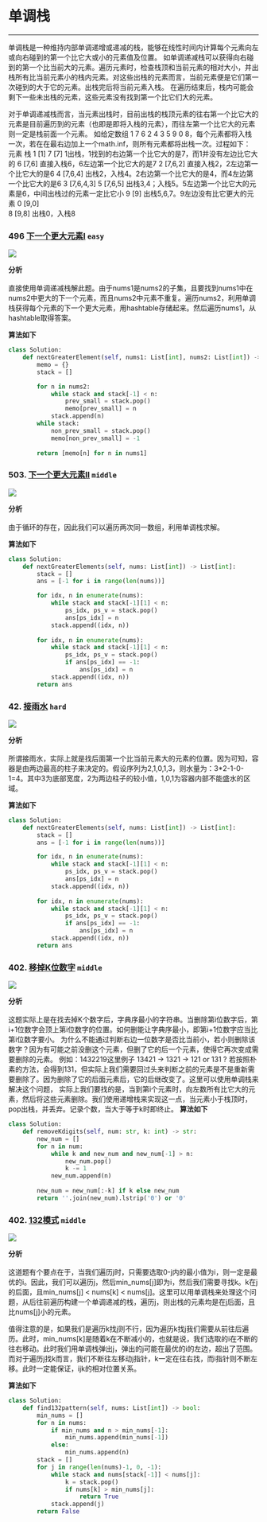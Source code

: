 # 单调栈
---
单调栈是一种维持内部单调递增或递减的栈，能够在线性时间内计算每个元素向左或向右碰到的第一个比它大或小的元素值及位置。
如单调递减栈可以获得向右碰到的第一个比当前大的元素。遍历元素时，检查栈顶和当前元素的相对大小，并出栈所有比当前元素小的栈内元素。对这些出栈的元素而言，当前元素便是它们第一次碰到的大于它的元素。出栈完后将当前元素入栈。 在遍历结束后，栈内可能会剩下一些未出栈的元素，这些元素没有找到第一个比它们大的元素。

对于单调递减栈而言，当元素出栈时，目前出栈的栈顶元素的往右第一个比它大的元素是目前遍历到的元素（也即是即将入栈的元素），而往左第一个比它大的元素则一定是栈前面一个元素。
如给定数组 1 7 6 2 4 3 5 9 0 8，每个元素都将入栈一次，若在在最右边加上一个math.inf，则所有元素都将出栈一次。过程如下：
元素    栈
1       [1]
7       [7] 1出栈，1找到的右边第一个比它大的是7，而1并没有左边比它大的
6       [7,6] 直接入栈6，6左边第一个比它大的是7
2       [7,6,2] 直接入栈2，2左边第一个比它大的是6
4       [7,6,4] 出栈2，入栈4。2右边第一个比它大的是4，而4左边第一个比它大的是6
3       [7,6,4,3]
5       [7,6,5] 出栈3,4；入栈5。5左边第一个比它大的元素是6，中间出栈过的元素一定比它小
9       [9] 出栈5,6,7。9左边没有比它更大的元素
0       [9,0]   
8       [9,8] 出栈0，入栈8



### 496 [下一个更大元素I](https://leetcode-cn.com/problems/next-greater-element-i/) ```easy```
<img src="img/17.14.png" width="">

**分析**<br/><br/>
直接使用单调递减栈解此题。由于nums1是nums2的子集，且要找到nums1中在nums2中更大的下一个元素，而且nums2中元素不重复。遍历nums2，利用单调栈获得每个元素的下一个更大元素，用hashtable存储起来。然后遍历nums1，从hashtable取得答案。

**算法如下**<br/>
```python
class Solution:
    def nextGreaterElement(self, nums1: List[int], nums2: List[int]) -> List[int]:
        memo = {}
        stack = []

        for n in nums2:
            while stack and stack[-1] < n:
                prev_small = stack.pop()
                memo[prev_small] = n
            stack.append(n)
        while stack:
            non_prev_small = stack.pop()
            memo[non_prev_small] = -1
        
        return [memo[n] for n in nums1]
```

### 503. [下一个更大元素II](https://leetcode-cn.com/problems/next-greater-element-ii/) ```middle```
<img src="img/503.png" width="">

**分析**<br/><br/>
由于循环的存在，因此我们可以遍历两次同一数组，利用单调栈求解。

**算法如下**<br/>
```python
class Solution:
    def nextGreaterElements(self, nums: List[int]) -> List[int]:
        stack = []
        ans = [-1 for i in range(len(nums))]

        for idx, n in enumerate(nums):
            while stack and stack[-1][1] < n:
                ps_idx, ps_v = stack.pop()
                ans[ps_idx] = n 
            stack.append((idx, n))
        
        for idx, n in enumerate(nums):
            while stack and stack[-1][1] < n:
                ps_idx, ps_v = stack.pop()
                if ans[ps_idx] == -1:
                    ans[ps_idx] = n 
            stack.append((idx, n))
        return ans
```


### 42. [接雨水](https://leetcode-cn.com/problems/trapping-rain-water/) ```hard```
<img src="img/42.png" width="">

**分析**<br/><br/>
所谓接雨水，实际上就是找后面第一个比当前元素大的元素的位置。因为可知，容器是由两边最高的柱子来决定的。假设序列为2,1,0,1,3，则水量为：3*2-1-0-1=4。其中3为底部宽度，2为两边柱子的较小值，1,0,1为容器内部不能盛水的区域。

**算法如下**<br/>
```python
class Solution:
    def nextGreaterElements(self, nums: List[int]) -> List[int]:
        stack = []
        ans = [-1 for i in range(len(nums))]

        for idx, n in enumerate(nums):
            while stack and stack[-1][1] < n:
                ps_idx, ps_v = stack.pop()
                ans[ps_idx] = n 
            stack.append((idx, n))
        
        for idx, n in enumerate(nums):
            while stack and stack[-1][1] < n:
                ps_idx, ps_v = stack.pop()
                if ans[ps_idx] == -1:
                    ans[ps_idx] = n 
            stack.append((idx, n))
        return ans
```

### 402. [移掉K位数字](https://leetcode-cn.com/problems/remove-k-digits/) ```middle```
<img src="img/402.png" width="">

**分析**<br/><br/>
这题实际上是在找去掉K个数字后，字典序最小的字符串。当删除第i位数字后，第i+1位数字会顶上第i位数字的位置。如何删能让字典序最小，即第i+1位数字应当比第i位数字要小。
为什么不能通过判断右边一位数字是否比当前小，若小则删除该数字？因为有可能之前没删这个元素，但删了它的后一个元素，使得它再次变成需要删除的元素。
例如：1432219这里例子
13421 -> 1321 -> 121 or 131 ?
若按照朴素的方法，会得到131，但实际上我们需要回过头来判断之前的元素是不是重新需要删除了。因为删除了它的后面元素后，它的后继改变了。这里可以使用单调栈来解决这个问题，
实际上我们要找的是，当到第i个元素时，向左数所有比它大的元素，然后将这些元素删除。我们使用递增栈来实现这一点，当元素小于栈顶时，pop出栈，并丢弃。记录个数，当大于等于k时即终止。
**算法如下**<br/>
```python
class Solution:
    def removeKdigits(self, num: str, k: int) -> str:
        new_num = []
        for n in num:
            while k and new_num and new_num[-1] > n:
                new_num.pop()
                k -= 1
            new_num.append(n)
        
        new_num = new_num[:-k] if k else new_num 
        return ''.join(new_num).lstrip('0') or '0'
```



### 402. [132模式](https://leetcode-cn.com/problems/remove-k-digits/) ```middle```
<img src="img/456.png" width="">

**分析**<br/><br/>
这道题有个要点在于，当我们遍历j时，只需要选取0-j内的最小值为i，则一定是最优的i。因此，我们可以遍历j，然后min_nums[j]即为i，然后我们需要寻找k。k在j的后面，且min_nums[j] < nums[k] < nums[j]。这里可以用单调栈来处理这个问题，从后往前遍历构建一个单调递减的栈，遍历j，则出栈的元素均是在j后面，且比nums[j]小的元素。

值得注意的是，如果我们是遍历k找j则不行，因为遍历k找j我们需要从前往后遍历。此时，min_nums[k]是随着k在不断减小的，也就是说，我们选取的i在不断的往右移动。此时我们用单调栈弹出j，弹出的j可能在最优的i的左边，超出了范围。而对于遍历j找k而言，我们不断往左移动j指针，k一定在往右找，而i指针则不断左移。此时一定能保证，ijk的相对位置关系。


**算法如下**<br/>
```python
class Solution:
    def find132pattern(self, nums: List[int]) -> bool:
        min_nums = []
        for n in nums:
            if min_nums and n > min_nums[-1]:
                min_nums.append(min_nums[-1])
            else:
                min_nums.append(n)
        stack = []
        for j in range(len(nums)-1, 0, -1):
            while stack and nums[stack[-1]] < nums[j]:
                k = stack.pop()
                if nums[k] > min_nums[j]:
                    return True
            stack.append(j)
        return False
```

